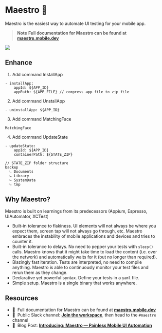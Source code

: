 # Maestro 🎹

Maestro is the easiest way to automate UI testing for your mobile app.

> **Note**
> **Full documentation for Maestro can be found at [maestro.mobile.dev](https://maestro.mobile.dev)**


<img src="https://user-images.githubusercontent.com/847683/187275009-ddbdf963-ce1d-4e07-ac08-b10f145e8894.gif" />

## Enhance
1. Add command InstallApp
```
- installApp: 
    appId: ${APP_ID}
    appPath: ${APP_FILE} // compress app file to zip file
```
2. Add command UnstallApp
```
- uninstallApp: ${APP_ID}
```
3. Add command MatchingFace
```
MatchingFace
```
4. Add command UpdateState
```
- updateState:
    appId: ${APP_ID}
    containerPath: ${STATE_ZIP}

// STATE_ZIP folder structure
backup
  ∟ Documents
  ∟ Library
  ∟ SystemData
  ∟ tmp
```

## Why Maestro?

Maestro is built on learnings from its predecessors (Appium, Espresso, UIAutomator, XCTest)

- Built-in tolerance to flakiness. UI elements will not always be where you expect them, screen tap will not always go through, etc. Maestro embraces the instability of mobile applications and devices and tries to counter it.
- Built-in tolerance to delays. No need to pepper your tests with `sleep()` calls. Maestro knows that it might take time to load the content (i.e. over the network) and automatically waits for it (but no longer than required).
- Blazingly fast iteration. Tests are interpreted, no need to compile anything. Maestro is able to continuously monitor your test files and rerun them as they change.
- Declarative yet powerful syntax. Define your tests in a `yaml` file.
- Simple setup. Maestro is a single binary that works anywhere.

## Resources

* :book:&nbsp;&nbsp;Full documentation for Maestro can be found at [**maestro.mobile.dev**](https://maestro.mobile.dev)
* :speech_balloon:&nbsp;&nbsp;Public Slack channel: [**Join the workspace**](https://docsend.com/view/3r2sf8fvvcjxvbtk), then head to the `#maestro` channel
* :page_with_curl:&nbsp;&nbsp;Blog Post: [**Introducing: Maestro — Painless Mobile UI Automation**](https://blog.mobile.dev/introducing-maestro-painless-mobile-ui-automation-bee4992d13c1)

